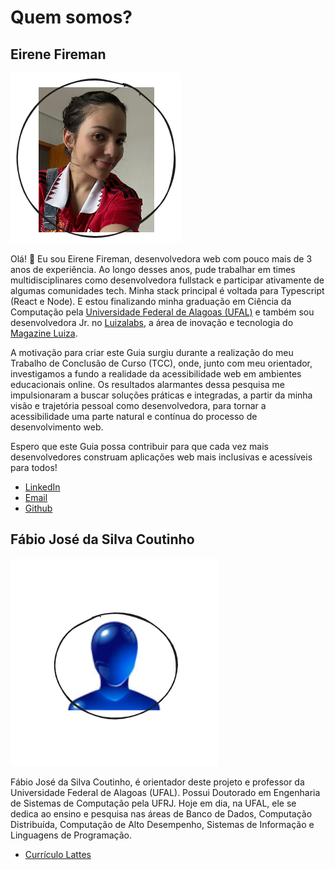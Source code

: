 # Quem somos?

## Eirene Fireman

![Foto de Eirene com cabelo amarrado, camisa vermelha e sorriso leve](../assets/image-5.png)

Olá! 👋 Eu sou Eirene Fireman, desenvolvedora web com pouco mais de 3 anos de experiência. Ao longo desses anos, pude trabalhar em times multidisciplinares como desenvolvedora fullstack e participar ativamente de algumas comunidades tech. Minha stack principal é voltada para Typescript (React e Node). E estou finalizando minha graduação em Ciência da Computação pela [Universidade Federal de Alagoas (UFAL)](https://ufal.br/) e também sou desenvolvedora Jr. no [Luizalabs](https://www.linkedin.com/company/luizalabs/posts/?feedView=all), a área de inovação e tecnologia do [Magazine Luiza](https://www.magazineluiza.com.br/?partner_id=974&utm_source=google&utm_medium=cpc&utm_campaign=google_eco_per_ven_brd_all_sor_4p_brand-desk&utm_term=974&utm_content=none_roa_amp_none_none_tod_none&gad_source=1&gclid=Cj0KCQjwy46_BhDOARIsAIvmcwP-q3uSu4Qd_4Xy4RJo-3jV8TnXT6ZNFdsGQSuVoJzjEN-rRYdtyWkaAiyWEALw_wcB&gclsrc=aw.ds).

A motivação para criar este Guia surgiu durante a realização do meu Trabalho de Conclusão de Curso (TCC), onde, junto com meu orientador, investigamos a fundo a realidade da acessibilidade web em ambientes educacionais online. Os resultados alarmantes dessa pesquisa me impulsionaram a buscar soluções práticas e integradas, a partir da minha visão e trajetória pessoal como desenvolvedora, para tornar a acessibilidade uma parte natural e contínua do processo de desenvolvimento web.

Espero que este Guia possa contribuir para que cada vez mais desenvolvedores construam aplicações web mais inclusivas e acessíveis para todos!

*   [LinkedIn](https://www.linkedin.com/in/eirenefireman/)
*   [Email](eireneof@gmail.com)
*   [Github](https://github.com/eireneof)

## Fábio José da Silva Coutinho

![Ícone de avatar azul](../assets/image-4.png)

Fábio José da Silva Coutinho, é orientador deste projeto e professor da Universidade Federal de Alagoas (UFAL). Possui Doutorado em Engenharia de Sistemas de Computação pela UFRJ. Hoje em dia, na UFAL, ele se dedica ao ensino e pesquisa nas áreas de Banco de Dados, Computação Distribuída, Computação de Alto Desempenho, Sistemas de Informação e Linguagens de Programação.

*   [Currículo Lattes](http://lattes.cnpq.br/6352083877939941)